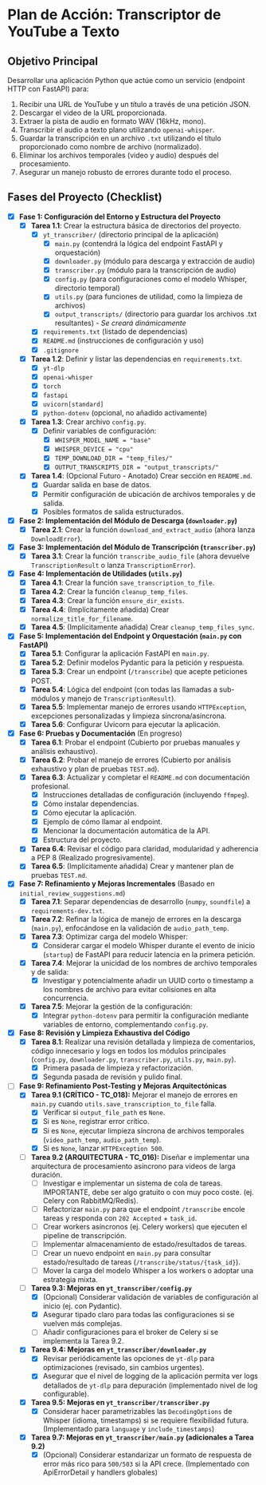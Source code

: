 # Plan de Acción: Transcriptor de YouTube a Texto

## Objetivo Principal
Desarrollar una aplicación Python que actúe como un servicio (endpoint HTTP con FastAPI) para:
1.  Recibir una URL de YouTube y un título a través de una petición JSON.
2.  Descargar el video de la URL proporcionada.
3.  Extraer la pista de audio en formato WAV (16kHz, mono).
4.  Transcribir el audio a texto plano utilizando `openai-whisper`.
5.  Guardar la transcripción en un archivo `.txt` utilizando el título proporcionado como nombre de archivo (normalizado).
6.  Eliminar los archivos temporales (video y audio) después del procesamiento.
7.  Asegurar un manejo robusto de errores durante todo el proceso.

## Fases del Proyecto (Checklist)

- [x] **Fase 1: Configuración del Entorno y Estructura del Proyecto**
  - [x] **Tarea 1.1**: Crear la estructura básica de directorios del proyecto.
    - [x] `yt_transcriber/` (directorio principal de la aplicación)
      - [x] `main.py` (contendrá la lógica del endpoint FastAPI y orquestación)
      - [x] `downloader.py` (módulo para descarga y extracción de audio)
      - [x] `transcriber.py` (módulo para la transcripción de audio)
      - [x] `config.py` (para configuraciones como el modelo Whisper, directorio temporal)
      - [x] `utils.py` (para funciones de utilidad, como la limpieza de archivos)
      - [x] `output_transcripts/` (directorio para guardar los archivos .txt resultantes) - *Se creará dinámicamente*
    - [x] `requirements.txt` (listado de dependencias)
    - [x] `README.md` (instrucciones de configuración y uso)
    - [x] `.gitignore`
  - [x] **Tarea 1.2**: Definir y listar las dependencias en `requirements.txt`.
    - [x] `yt-dlp`
    - [x] `openai-whisper`
    - [x] `torch`
    - [x] `fastapi`
    - [x] `uvicorn[standard]`
    - [x] `python-dotenv` (opcional, no añadido activamente)
  - [x] **Tarea 1.3**: Crear archivo `config.py`.
    - [x] Definir variables de configuración:
      - [x] `WHISPER_MODEL_NAME = "base"`
      - [x] `WHISPER_DEVICE = "cpu"`
      - [x] `TEMP_DOWNLOAD_DIR = "temp_files/"`
      - [x] `OUTPUT_TRANSCRIPTS_DIR = "output_transcripts/"`
  - [x] **Tarea 1.4**: (Opcional Futuro - Anotado) Crear sección en `README.md`.
    - [x] Guardar salida en base de datos.
    - [x] Permitir configuración de ubicación de archivos temporales y de salida.
    - [x] Posibles formatos de salida estructurados.

- [x] **Fase 2: Implementación del Módulo de Descarga (`downloader.py`)**
  - [x] **Tarea 2.1**: Crear la función `download_and_extract_audio` (ahora lanza `DownloadError`).

- [x] **Fase 3: Implementación del Módulo de Transcripción (`transcriber.py`)**
  - [x] **Tarea 3.1**: Crear la función `transcribe_audio_file` (ahora devuelve `TranscriptionResult` o lanza `TranscriptionError`).

- [x] **Fase 4: Implementación de Utilidades (`utils.py`)**
  - [x] **Tarea 4.1**: Crear la función `save_transcription_to_file`.
  - [x] **Tarea 4.2**: Crear la función `cleanup_temp_files`.
  - [x] **Tarea 4.3**: Crear la función `ensure_dir_exists`.
  - [x] **Tarea 4.4**: (Implícitamente añadida) Crear `normalize_title_for_filename`.
  - [x] **Tarea 4.5**: (Implícitamente añadida) Crear `cleanup_temp_files_sync`.

- [x] **Fase 5: Implementación del Endpoint y Orquestación (`main.py` con FastAPI)**
  - [x] **Tarea 5.1**: Configurar la aplicación FastAPI en `main.py`.
  - [x] **Tarea 5.2**: Definir modelos Pydantic para la petición y respuesta.
  - [x] **Tarea 5.3**: Crear un endpoint (`/transcribe`) que acepte peticiones POST.
  - [x] **Tarea 5.4**: Lógica del endpoint (con todas las llamadas a sub-módulos y manejo de `TranscriptionResult`).
  - [x] **Tarea 5.5**: Implementar manejo de errores usando `HTTPException`, excepciones personalizadas y limpieza síncrona/asíncrona.
  - [x] **Tarea 5.6**: Configurar Uvicorn para ejecutar la aplicación.

- [x] **Fase 6: Pruebas y Documentación** (En progreso)
  - [x] **Tarea 6.1**: Probar el endpoint (Cubierto por pruebas manuales y análisis exhaustivo).
  - [x] **Tarea 6.2**: Probar el manejo de errores (Cubierto por análisis exhaustivo y plan de pruebas `TEST.md`).
  - [x] **Tarea 6.3**: Actualizar y completar el `README.md` con documentación profesional.
    - [x] Instrucciones detalladas de configuración (incluyendo `ffmpeg`).
    - [x] Cómo instalar dependencias.
    - [x] Cómo ejecutar la aplicación.
    - [x] Ejemplo de cómo llamar al endpoint.
    - [x] Mencionar la documentación automática de la API.
    - [x] Estructura del proyecto.
  - [x] **Tarea 6.4**: Revisar el código para claridad, modularidad y adherencia a PEP 8 (Realizado progresivamente).
  - [x] **Tarea 6.5**: (Implícitamente añadida) Crear y mantener plan de pruebas `TEST.md`.

- [x] **Fase 7: Refinamiento y Mejoras Incrementales** (Basado en `initial_review_suggestions.md`)
  - [x] **Tarea 7.1**: Separar dependencias de desarrollo (`numpy`, `soundfile`) a `requirements-dev.txt`.
  - [x] **Tarea 7.2**: Refinar la lógica de manejo de errores en la descarga (`main.py`), enfocándose en la validación de `audio_path_temp`.
  - [x] **Tarea 7.3**: Optimizar carga del modelo Whisper:
    - [x] Considerar cargar el modelo Whisper durante el evento de inicio (`startup`) de FastAPI para reducir latencia en la primera petición.
  - [x] **Tarea 7.4**: Mejorar la unicidad de los nombres de archivo temporales y de salida:
    - [x] Investigar y potencialmente añadir un UUID corto o timestamp a los nombres de archivo para evitar colisiones en alta concurrencia.
  - [x] **Tarea 7.5**: Mejorar la gestión de la configuración:
    - [x] Integrar `python-dotenv` para permitir la configuración mediante variables de entorno, complementando `config.py`.

- [x] **Fase 8: Revisión y Limpieza Exhaustiva del Código**
  - [x] **Tarea 8.1**: Realizar una revisión detallada y limpieza de comentarios, código innecesario y logs en todos los módulos principales (`config.py`, `downloader.py`, `transcriber.py`, `utils.py`, `main.py`).
    - [x] Primera pasada de limpieza y refactorización.
    - [x] Segunda pasada de revisión y pulido final.

- [ ] **Fase 9: Refinamiento Post-Testing y Mejoras Arquitectónicas**
    - [x] **Tarea 9.1 (CRÍTICO - TC_018):** Mejorar el manejo de errores en `main.py` cuando `utils.save_transcription_to_file` falla.
        - [x] Verificar si `output_file_path` es `None`.
        - [x] Si es `None`, registrar error crítico.
        - [x] Si es `None`, ejecutar limpieza síncrona de archivos temporales (`video_path_temp`, `audio_path_temp`).
        - [x] Si es `None`, lanzar `HTTPException 500`.
    - [ ] **Tarea 9.2 (ARQUITECTURA - TC_016):** Diseñar e implementar una arquitectura de procesamiento asíncrono para videos de larga duración.
        - [ ] Investigar e implementar un sistema de cola de tareas. IMPORTANTE, debe ser algo gratuito o con muy poco coste. (ej. Celery con RabbitMQ/Redis).
        - [ ] Refactorizar `main.py` para que el endpoint `/transcribe` encole tareas y responda con `202 Accepted` + `task_id`.
        - [ ] Crear workers asíncronos (ej. Celery workers) que ejecuten el pipeline de transcripción.
        - [ ] Implementar almacenamiento de estado/resultados de tareas.
        - [ ] Crear un nuevo endpoint en `main.py` para consultar estado/resultado de tareas (`/transcribe/status/{task_id}`).
        - [ ] Mover la carga del modelo Whisper a los workers o adoptar una estrategia mixta.
    - [ ] **Tarea 9.3: Mejoras en `yt_transcriber/config.py`**
        - [x] (Opcional) Considerar validación de variables de configuración al inicio (ej. con Pydantic).
        - [x] Asegurar tipado claro para todas las configuraciones si se vuelven más complejas.
        - [ ] Añadir configuraciones para el broker de Celery si se implementa la Tarea 9.2.
    - [x] **Tarea 9.4: Mejoras en `yt_transcriber/downloader.py`**
        - [x] Revisar periódicamente las opciones de `yt-dlp` para optimizaciones (revisado, sin cambios urgentes).
        - [x] Asegurar que el nivel de logging de la aplicación permita ver logs detallados de `yt-dlp` para depuración (implementado nivel de log configurable).
    - [x] **Tarea 9.5: Mejoras en `yt_transcriber/transcriber.py`**
        - [x] Considerar hacer parametrizables las `DecodingOptions` de Whisper (idioma, timestamps) si se requiere flexibilidad futura. (Implementado para `language` y `include_timestamps`)
    - [x] **Tarea 9.7: Mejoras en `yt_transcriber/main.py` (adicionales a Tarea 9.2)**
        - [x] (Opcional) Considerar estandarizar un formato de respuesta de error más rico para `500/503` si la API crece. (Implementado con ApiErrorDetail y handlers globales)
